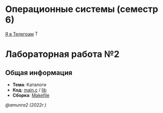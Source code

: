  # Операционные системы (семестр 6)

 [Я в Телеграм](https://t.me/amunra2) <img src="https://img.icons8.com/external-tal-revivo-shadow-tal-revivo/344/external-telegram-is-a-cloud-based-instant-messaging-and-voice-over-ip-service-logo-shadow-tal-revivo.png" alt="Telegram" width=15>

# Лабораторная работа №2

## Общая информация

* **Тема**: Каталоги
* **Код**: [main.c](./main.c) / [lib](./lib/)
* **Сборка**: [Makefile](./Makefile)


_@amunra2 (2022г.)_
